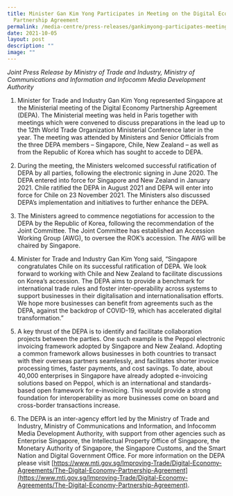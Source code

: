```yaml
---
title: Minister Gan Kim Yong Participates in Meeting on the Digital Economy
  Partnership Agreement
permalink: /media-centre/press-releases/gankimyong-participates-meeting-digital-economy-partnership-agreement/
date: 2021-10-05
layout: post
description: ""
image: ""
---
```

_Joint Press Release by Ministry of Trade and Industry, Ministry of Communications and Information and Infocomm Media Development Authority_  
  
1. Minister for Trade and Industry Gan Kim Yong represented Singapore at the Ministerial meeting of the Digital Economy Partnership Agreement (DEPA). The Ministerial meeting was held in Paris together with meetings which were convened to discuss preparations in the lead up to the 12th World Trade Organization Ministerial Conference later in the year. The meeting was attended by Ministers and Senior Officials from the three DEPA members – Singapore, Chile, New Zealand – as well as from the Republic of Korea which has sought to accede to DEPA.  
  
2. During the meeting, the Ministers welcomed successful ratification of DEPA by all parties, following the electronic signing in June 2020. The DEPA entered into force for Singapore and New Zealand in January 2021. Chile ratified the DEPA in August 2021 and DEPA will enter into force for Chile on 23 November 2021. The Ministers also discussed DEPA’s implementation and initiatives to further enhance the DEPA.    
  
3. The Ministers agreed to commence negotiations for accession to the DEPA by the Republic of Korea, following the recommendation of the Joint Committee. The Joint Committee has established an Accession Working Group (AWG), to oversee the ROK’s accession. The AWG will be chaired by Singapore.   
  
4. Minister for Trade and Industry Gan Kim Yong said, “Singapore congratulates Chile on its successful ratification of DEPA. We look forward to working with Chile and New Zealand to facilitate discussions on Korea’s accession. The DEPA aims to provide a benchmark for international trade rules and foster inter-operability across systems to support businesses in their digitalisation and internationalisation efforts. We hope more businesses can benefit from agreements such as the DEPA, against the backdrop of COVID-19, which has accelerated digital transformation.”  
  
5. A key thrust of the DEPA is to identify and facilitate collaboration projects between the parties. One such example is the Peppol electronic invoicing framework adopted by Singapore and New Zealand. Adopting a common framework allows businesses in both countries to transact with their overseas partners seamlessly, and facilitates shorter invoice processing times, faster payments, and cost savings. To date, about 40,000 enterprises in Singapore have already adopted e-invoicing solutions based on Peppol, which is an international and standards-based open framework for e-invoicing. This would provide a strong foundation for interoperability as more businesses come on board and cross-border transactions increase.   
  
6. The DEPA is an inter-agency effort led by the Ministry of Trade and Industry, Ministry of Communications and Information, and Infocomm Media Development Authority, with support from other agencies such as Enterprise Singapore, the Intellectual Property Office of Singapore, the Monetary Authority of Singapore, the Singapore Customs, and the Smart Nation and Digital Government Office. For more information on the DEPA please visit [https://www.mti.gov.sg/Improving-Trade/Digital-Economy-Agreements/The-Digital-Economy-Partnership-Agreement](https://www.mti.gov.sg/Improving-Trade/Digital-Economy-Agreements/The-Digital-Economy-Partnership-Agreement).